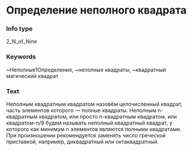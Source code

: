 # Определение неполного квадрата
### Info type
2_N_of_Nine
### Keywords
~Неполные1Определение, ~неполные квадраты, ~квадратный магический квадрат
### Text
Неполным квадратным квадратом назовём целочисленный квадрат, часть элементов которого — полные квадраты. Неполным n-квадратным квадратом, или просто n-квадратным квадратом, или квадратом-n/9 будем называть неполный квадратный квадрат, у которого как минимум n элементов являются полными квадратами. При произношении рекомендуется заменять число греческой приставкой, например, диквадратный или октаквадратный.
```
